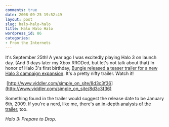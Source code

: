 ```yaml
---
comments: true
date: 2008-09-25 19:52:49
layout: post
slug: halo-halo-halo
title: Halo Halo Halo
wordpress_id: 86
categories:
- From the Internets
---
```


It's September 25th! A year ago I was excitedly playing Halo 3 on launch day. (And 3 days later my Xbox RRODed, but let's not talk about that) In honor of Halo 3's first birthday, [Bungie released a teaser trailer for a new Halo 3 campaign expansion](http://www.bungie.net/News/content.aspx?type=topnews&cid=15574). It's a pretty nifty trailer. Watch it!




 [http://www.viddler.com/simple_on_site/8d3c3f36](http://www.viddler.com/simple_on_site/8d3c3f36) 


Something found in the trailer would suggest the release date to be January 6th, 2009. If you're a nerd, like me, there's [an in-depth analysis of the trailer](http://www.xbox360fanboy.com/2008/09/25/x3f-tv-video-analysis-of-bungies-keep-it-clean-teaser/), too. 


_Halo 3: Prepare to Drop_.

